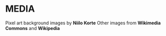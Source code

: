# MEDIA

Pixel art background images by **Niilo Korte**
Other images from **Wikimedia Commons** and **Wikipedia**
